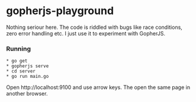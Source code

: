 # gopherjs-playground


Nothing seriour here. The code is riddled with bugs like race conditions, zero error handling etc. I just use it to experiment with GopherJS.


###  Running

```
* go get
* gopherjs serve
* cd server
* go run main.go
```
Open http://localhost:9100 and use arrow keys. The open the same page in another browser.

